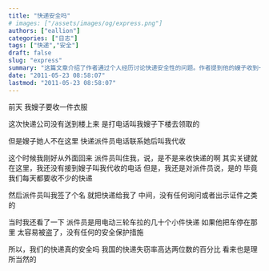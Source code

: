 ```yaml
---
title: "快递安全吗"
# images: ["/assets/images/og/express.png"]
authors: ["eallion"]
categories: ["日志"]
tags: ["快递","安全"]
draft: false
slug: "express"
summary: "这篇文章介绍了作者通过个人经历讨论快递安全性的问题。作者提到他的嫂子收到一件快递，但因为人不在家，快递员联系到作者并让他代收。尽管作者并没有接到嫂子的电话，他还是冒险接收了快递并签收了。文章指出快递员没有进行任何身份验证或要求出示证件，而且快递员使用的电动三轮车也没有安全保护措施。作者同时提到在中国，快递失窃率非常高。"
date: "2011-05-23 08:58:07"
lastmod: "2011-05-23 08:58:07"
---
```


前天
我嫂子要收一件衣服

这次快递公司没有送到楼上来
是打电话叫我嫂子下楼去领取的

但是嫂子她人不在这里
快递派件员电话联系她后叫我代收

这个时候我刚好从外面回来
派件员叫住我，说，是不是来收快递的啊
其实关键就在这里，我还没有接到嫂子叫我代收的电话
但是，我还是对派件员说，是的
毕竟我们每天都要收不少的快递

然后派件员叫我签了个名
就把快递给我了
中间，没有任何询问或者出示证件之类的

当时我还看了一下
派件员是用电动三轮车拉的几十个小件快递
如果他把车停在那里
太容易被盗了，没有任何的安全保护措施

所以，我们的快递真的安全吗
我国的快递失窃率高达两位数的百分比
看来也是理所当然的
